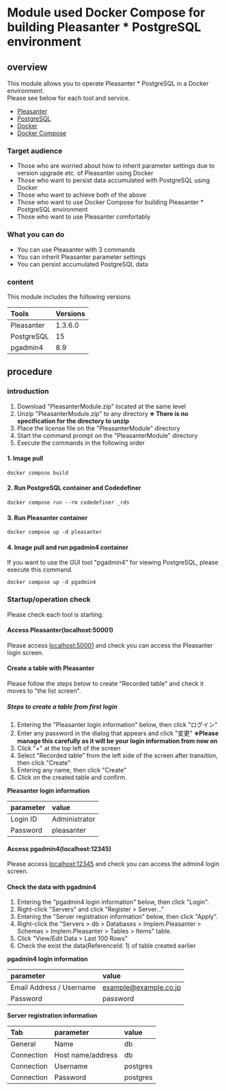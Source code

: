 # Module used Docker Compose for building Pleasanter * PostgreSQL environment

## overview

This module allows you to operate Pleasanter * PostgreSQL in a Docker environment.  
Please see below for each tool and service.  

* [Pleasanter](https://pleasanter.org/purpose)  
* [PostgreSQL](https://www.postgresql.jp/document/)  
* [Docker](https://www.docker.com/)  
* [Docker Compose](https://github.com/docker/compose)  

### Target audience

* Those who are worried about how to inherit parameter settings due to version upgrade etc. of Pleasanter using Docker
* Those who want to persist data accumulated with PostgreSQL using Docker
* Those who want to achieve both of the above
* Those who want to use Docker Compose for building Pleasanter * PostgreSQL environment
* Those who want to use Pleasanter comfortably

### What you can do

* You can use Pleasanter with 3 commands  
* You can inherit Pleasanter parameter settings
* You can persist accumulated PostgreSQL data

### content

This module includes the following versions  

|Tools|Versions|
|:----|:----|
|Pleasanter|1.3.6.0|
|PostgreSQL|15|
|pgadmin4|8.9|

## procedure

### introduction

1. Download "PleasanterModule.zip" located at the same level
2. Unzip "PleasanterModule.zip" to any directory
    **※ There is no specification for the directory to unzip**  
3. Place the license file on the "PleasanterModule" directory
4. Start the command prompt on the "PleasanterModule" directory
5. Execute the commands in the following order

#### 1. Image pull

```CMD
docker compose build
```

#### 2. Run PostgreSQL container and Codedefiner

```CMD
docker compose run --rm codedefiner _rds
```

#### 3. Run Pleasanter container

```CMD
docker compose up -d pleasanter
```

#### 4. Image pull and run pgadmin4 container

If you want to use the GUI tool "pgadmin4" for viewing PostgreSQL, please execute this command.  

```CMD
docker compose up -d pgadmin4
```

### Startup/operation check

Please check each tool is starting.  

#### Access Pleasanter(localhost:50001)

Please access [localhost:50001](http://localhost:50001/) and check you can access the Pleasanter login screen.  

#### Create a table with Pleasanter

Please follow the steps below to create "Recorded table" and check it moves to "the list screen".  

##### Steps to create a table from first login

1. Entering the "Pleasanter login information" below, then click "ログイン"
2. Enter any password in the dialog that appears and click "変更"
    **※Please manage this carefully as it will be your login information from now on**  
3. Click "+" at the top left of the screen
4. Select "Recorded table" from the left side of the screen after transition, then click "Create"
5. Entering any name, then click "Create"
6. Click on the created table and confirm.

**Pleasanter login information**  

|parameter|value|
|:----|:----|
|Login ID|Administrator|
|Password|pleasanter|

#### Access pgadmin4(localhost:12345)

Please access [localhost:12345](http://localhost:12345/) and check you can access the admin4 login screen.  

#### Check the data with pgadmin4

1. Entering the "pgadmin4 login information" below, then click "Login".
2. Right-click "Servers" and click "Register > Server..."
3. Entering the "Server registration information" below, then click "Apply".
4. Right-click the "Servers > db > Databases > Implem.Pleasanter > Schemas > Implem.Pleasanter > Tables > Items" table.
5. Click "View/Edit Data > Last 100 Rows"
6. Check the exist the data(ReferenceId: 1) of table created earlier

**pgadmin4 login information**  

|parameter|value|
|:----|:----|
|Email Address / Username|<example@example.co.jp>|
|Password|password|

**Server registration information**  

|Tab|parameter|value|
|:----|:----|:----|
|General|Name|db|
|Connection|Host name/address|db|
|Connection|Username|postgres|
|Connection|Password|postgres|

